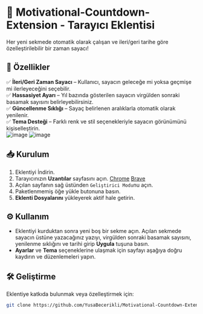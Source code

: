 # 📅 Motivational-Countdown-Extension - Tarayıcı Eklentisi

Her yeni sekmede otomatik olarak çalışan ve ileri/geri tarihe göre özelleştirilebilir bir zaman sayacı!  

## 🚀 Özellikler  

✅ **İleri/Geri Zaman Sayacı** – Kullanıcı, sayacın geleceğe mi yoksa geçmişe mi ilerleyeceğini seçebilir.  
✅ **Hassasiyet Ayarı** – Yıl bazında gösterilen sayacın virgülden sonraki basamak sayısını belirleyebilirsiniz.  
✅ **Güncellenme Sıklığı** – Sayaç belirlenen aralıklarla otomatik olarak yenilenir.  
✅ **Tema Desteği** – Farklı renk ve stil seçenekleriyle sayacın görünümünü kişiselleştirin.  
![image](https://github.com/user-attachments/assets/ebd4be85-fe5f-43d8-bc2e-2d25f2554739)
![image](https://github.com/user-attachments/assets/ea5fca05-02fd-4c37-a0bd-cbd9ded41cec)


## 📥 Kurulum  

1. Eklentiyi İndirin.
2. Tarayıcınızın **Uzantılar** sayfasını açın. [Chrome](www.chrome.com/extensions) [Brave](www.brave://extensions/)
3. Açılan sayfanın sağ üstünden `Geliştirici Modu`nu açın.
4. Paketlenmemiş öğe yükle butonuna basın. 
5. **Eklenti Dosyalarını** yükleyerek aktif hale getirin.

## ⚙️ Kullanım  

- Eklentiyi kurduktan sonra yeni boş bir sekme açın. Açılan sekmede sayacın üstüne yazacağınız yazıyı, virgülden sonraki basamak sayısını, yenilenme sıklığını ve tarihi girip **Uygula** tuşuna basın.
- **Ayarlar** ve **Tema** seçeneklerine ulaşmak için sayfayı aşağıya doğru kaydırın ve düzenlemeleri yapın.

## 🛠 Geliştirme  

Eklentiye katkıda bulunmak veya özelleştirmek için:  

```bash
git clone https://github.com/YusaBecerikli/Motivational-Countdown-Extension
